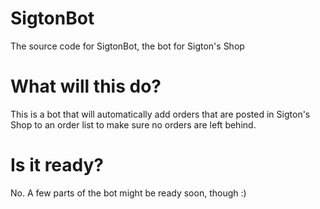 # SigtonBot
The source code for SigtonBot, the bot for Sigton's Shop
# What will this do?
This is a bot that will automatically add orders that are posted in Sigton's Shop to an order list to make sure no orders are left behind.
# Is it ready?
No. A few parts of the bot might be ready soon, though :)
